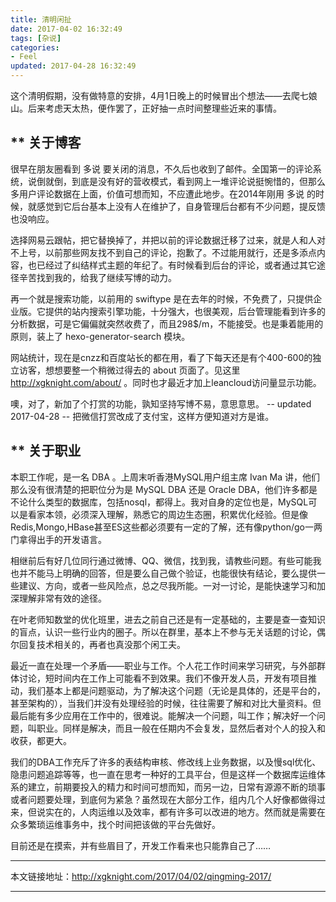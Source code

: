 ```yaml
---
title: 清明闲扯
date: 2017-04-02 16:32:49
tags: [杂说]
categories:
- Feel
updated: 2017-04-28 16:32:49
---
```


这个清明假期，没有做特意的安排，4月1日晚上的时候冒出个想法——去爬七娘山。后来考虑天太热，便作罢了，正好抽一点时间整理些近来的事情。

** 关于博客
---
很早在朋友圈看到 多说 要关闭的消息，不久后也收到了邮件。全国第一的评论系统，说倒就倒，到底是没有好的营收模式，看到网上一堆评论说挺惋惜的，但那么多用户评论数据在上面，价值可想而知，不应遭此地步。在2014年刚用 多说 的时候，就感觉到它后台基本上没有人在维护了，自身管理后台都有不少问题，提反馈也没响应。

选择网易云跟帖，把它替换掉了，并把以前的评论数据迁移了过来，就是人和人对不上号，以前那些网友找不到自己的评论，抱歉了。不过能用就行，还是多添点内容，也已经过了纠结样式主题的年纪了。有时候看到后台的评论，或者通过其它途径辛苦找到我的，给我了继续写博的动力。

再一个就是搜索功能，以前用的 swiftype 是在去年的时候，不免费了，只提供企业版。它提供的站内搜索引擎功能，十分强大，也很美观，后台管理能看到许多的分析数据，可是它偏偏就突然收费了，而且298$/m，不能接受。也是秉着能用的原则，装上了 hexo-generator-search 模块。

网站统计，现在是cnzz和百度站长的都在用，看了下每天还是有个400-600的独立访客，想想要整一个稍微过得去的 about 页面了。见这里 http://xgknight.com/about/ 。同时也才最近才加上leancloud访问量显示功能。

噢，对了，新加了个打赏的功能，孰知坚持写博不易，意思意思。
 \-\- updated 2017-04-28 \-\-
 把微信打赏改成了支付宝，这样方便知道对方是谁。

** 关于职业
---
本职工作呢，是一名 DBA 。上周末听香港MySQL用户组主席 Ivan Ma 讲，他们那么没有很清楚的把职位分为是 MySQL DBA 还是 Oracle DBA，他们许多都是不论什么类型的数据库，包括nosql，都得上。我对自身的定位也是，MySQL可以是看家本领，必须深入理解，熟悉它的周边生态圈，积累优化经验。但是像Redis,Mongo,HBase甚至ES这些都必须要有一定的了解，还有像python/go一两门拿得出手的开发语言。

相继前后有好几位同行通过微博、QQ、微信，找到我，请教些问题。有些可能我也并不能马上明确的回答，但是要么自己做个验证，也能很快有结论，要么提供一些建议、方向，或者一些风险点，总之尽我所能。一对一讨论，是能快速学习和加深理解非常有效的途径。

在叶老师知数堂的优化班里，进去之前自己还是有一定基础的，主要是查一查知识的盲点，认识一些行业内的圈子。所以在群里，基本上不参与无关话题的讨论，偶尔回复技术相关的，再者也真没那个闲工夫。

最近一直在处理一个矛盾——职业与工作。个人花工作时间来学习研究，与外部群体讨论，短时间内在工作上可能看不到效果。我们不像开发人员，开发有项目推动，我们基本上都是问题驱动，为了解决这个问题（无论是具体的，还是平台的，甚至架构的），当我们并没有处理经验的时候，往往需要了解和对比大量资料。但最后能有多少应用在工作中的，很难说。能解决一个问题，叫工作；解决好一个问题，叫职业。同样是解决，而且一般在任期内不会复发，显然后者对个人的投入和收获，都更大。

我们的DBA工作充斥了许多的表结构审核、修改线上业务数据，以及慢sql优化、隐患问题追踪等等，也一直在思考一种好的工具平台，但是这样一个数据库运维体系的建立，前期要投入的精力和时间可想而知，而另一边，日常有源源不断的琐事或者问题要处理，到底何为紧急？虽然现在大部分工作，组内几个人好像都做得过来，但说实在的，人肉运维以及效率，都有许多可以改进的地方。然而就是需要在众多繁琐运维事务中，找个时间把该做的平台先做好。

目前还是在摸索，并有些眉目了，开发工作看来也只能靠自己了……


---

本文链接地址：http://xgknight.com/2017/04/02/qingming-2017/

---

